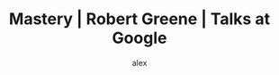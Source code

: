 ---
layout: video
type: video
title:  Mastery | Robert Greene | Talks at Google
author: alex
categories: [ productivity ]
tags: [ youtube, book summary, video ]
youtube_url: https://www.youtube.com/embed/J4v_34RRCeE
image: https://images-na.ssl-images-amazon.com/images/I/41WoD6VNvSL.jpg
description: Robert Greene stops by the Googleplex to discuss his latest book, "Mastery." Temple Grandin, Martha Graham, Henry Ford, Buckminster Fuller—all have lessons to offer about how the love for doing one thing exceptionally well can lead to mastery. Yet the secret, Greene maintains, is already in our heads. Debunking long-held cultural myths, he demonstrates just how we, as humans, are hardwired for achievement and supremacy. 
---